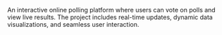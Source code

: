 An interactive online polling platform where users can vote on polls and view live results. The project includes real-time updates, dynamic data visualizations, and seamless user interaction.
